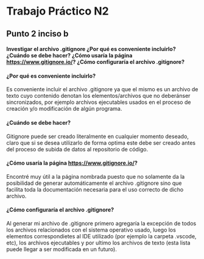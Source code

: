 # Trabajo Práctico N2
## Punto 2 inciso b
#### Investigar el archivo .gitignore ¿Por qué es conveniente incluirlo? ¿Cuándo se debe hacer? ¿Cómo usaría la página https://www.gitignore.io/? ¿Cómo configuraría el archivo .gitignore?

#### ¿Por qué es conveniente incluirlo?
Es conveniente incluir el archivo .gitignore ya que el mismo es un archivo de texto cuyo contenido denotan los elementos/archivos que no deberánser sincronizados, por ejemplo archivos ejecutables usados en el proceso de creación y/o modificación de algún programa.

#### ¿Cuándo se debe hacer? 
Gitignore puede ser creado literalmente en cualquier momento deseado, claro que si se desea utilizarlo de forma optima este debe ser creado antes del proceso de subida de datos al repositorio de código.

#### ¿Cómo usaría la página https://www.gitignore.io/?
Encontré muy útil a la página nombrada puesto que no solamente da la posibilidad de generar automáticamente el archivo .gitignore sino que facilita toda la documentación necesaria para el uso correcto de dicho archivo.

#### ¿Cómo configuraría el archivo .gitignore?
Al generar mi archivo de .gitignore primero agregaría la excepción de todos los archivos relacionados con el sistema operativo usado, luego los elementos correspondietes al IDE utilizado (por ejemplo la carpeta .vscode, etc), los archivos ejecutables y por ultimo los archivos de texto (esta lista puede llegar a ser modificada en un futuro).
